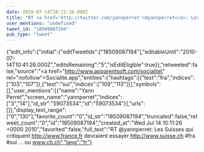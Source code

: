 ```yaml
---
date: 2010-07-14T10:11:26.000Z
title: "RT <a href='http://twitter.com/yannperret'>@yannperret</a>: Les Suisses qui critiquent http://www.france.fr devraient essayer http://www.suisse.ch #fra  #sui ... ou www.ch.ch″"
user_mentions: "undefined"
tweet_id: "18509087194"
pub_type: "tweet"
---
```

{"edit_info":{"initial":{"editTweetIds":["18509087194"],"editableUntil":"2010-07-14T10:41:26.000Z","editsRemaining":"5","isEditEligible":true}},"retweeted":false,"source":"<a href=\"http://www.apparentsoft.com/socialite\" rel=\"nofollow\">Socialite.app</a>","entities":{"hashtags":[{"text":"fra","indices":["103","107"]},{"text":"sui","indices":["109","113"]}],"symbols":[],"user_mentions":[{"name":"Yann Perret","screen_name":"yannperret","indices":["3","14"],"id_str":"59073534","id":"59073534"}],"urls":[]},"display_text_range":["0","130"],"favorite_count":"0","id_str":"18509087194","truncated":false,"retweet_count":"0","id":"18509087194","created_at":"Wed Jul 14 10:11:26 +0000 2010","favorited":false,"full_text":"RT @yannperret: Les Suisses qui critiquent http://www.france.fr devraient essayer http://www.suisse.ch #fra  #sui ... ou www.ch.ch","lang":"fr"}
